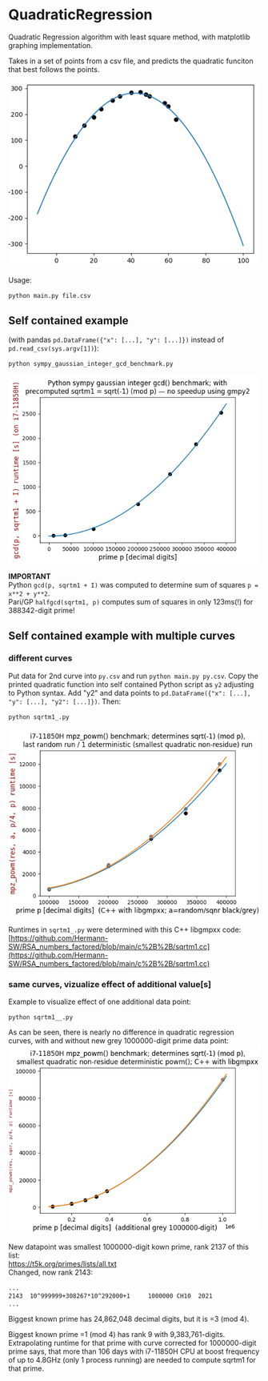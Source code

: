 # QuadraticRegression
Quadratic Regression algorithm with least square method, with matplotlib graphing implementation.

Takes in a set of points from a csv file, and predicts the quadratic funciton that best follows the points.

![Quadratic example.png…](original.png)

Usage:
```
python main.py file.csv
```


## Self contained example  
(with pandas ```pd.DataFrame({"x": [...], "y": [...]})``` instead of ```pd.read_csv(sys.argv[1])```):  
```
python sympy_gaussian_integer_gcd_benchmark.py
```
![sympy_gaussian_integer_gcd_benchmark.png](sympy_gaussian_integer_gcd_benchmark.png)

**IMPORTANT**  
Python ```gcd(p, sqrtm1 + I)``` was computed to determine sum of squares ```p = x**2 + y**2```.  
Pari/GP ```halfgcd(sqrtm1, p)``` computes sum of squares in only 123ms(!) for 388342-digit prime!

## Self contained example with multiple curves  

### different curves
Put data for 2nd curve into ```py.csv``` and run ```python main.py py.csv```. Copy the printed quadratic function into self contained Python script as ```y2``` adjusting to Python syntax. Add "y2" and data points to ```pd.DataFrame({"x": [...], "y": [...], "y2": [...]})```. Then:  
```
python sqrtm1_.py
```
![sqrtm1_.png](sqrtm1_.png)  

Runtimes in ```sqrtm1_.py``` were determined with this C++ libgmpxx code:  
[https://github.com/Hermann-SW/RSA_numbers_factored/blob/main/c%2B%2B/sqrtm1.cc](https://github.com/Hermann-SW/RSA_numbers_factored/blob/main/c%2B%2B/sqrtm1.cc)

### same curves, vizualize effect of additional value[s]
Example to visualize effect of one additional data point:  
```
python sqrtm1__.py
```
As can be seen, there is nearly no difference in quadratic regression curves, with and without new grey 1000000-digit prime data point:  
![sqrtm1__.png](sqrtm1__.png)  

New datapoint was smallest 1000000-digit kown prime, rank 2137 of this list:  
https://t5k.org/primes/lists/all.txt  
Changed, now rank 2143:  
```
...
2143  10^999999+308267*10^292000+1     1000000 CH10  2021 
...
```

Biggest known prime has 24,862,048 decimal digits, but it is =3 (mod 4).  

Biggest known prime =1 (mod 4) has rank 9 with 9,383,761-digits.  
Extrapolating runtime for that prime with curve corrected for 1000000-digit prime says, that more than 106 days with i7-11850H CPU at boost frequency of up to 4.8GHz (only 1 process running) are needed to compute sqrtm1 for that prime.

